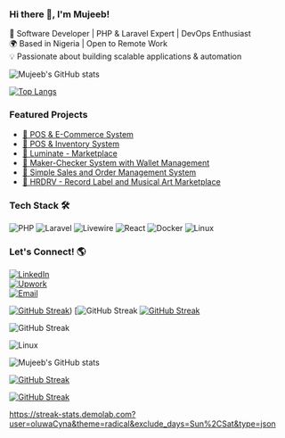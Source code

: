 ### Hi there 👋, I'm Mujeeb!
🚀 Software Developer | PHP & Laravel Expert | DevOps Enthusiast  
🌍 Based in Nigeria | Open to Remote Work  
💡 Passionate about building scalable applications & automation  

![Mujeeb's GitHub stats](https://github-readme-stats.vercel.app/api?username=oluwaCyna&show_icons=true&theme=radical)

[![Top Langs](https://github-readme-stats.vercel.app/api/top-langs/?username=oluwaCyna&layout=compact&theme=radical)](https://github.com/oluwaCyna)

### Featured Projects
- [🚀 POS & E-Commerce System](https://github.com/ecommerce_pos)
- [🚀 POS & Inventory System](https://github.com/inventory_system_pos)  
- [🚀 Luminate - Marketplace](https://github.com/luminate)  
- [🚀 Maker-Checker System with Wallet Management](https://github.com/backendtest)  
- [🚀 Simple Sales and Order Management System](https://github.com/memzyt)  
- [🚀 HRDRV - Record Label and Musical Art Marketplace](https://github.com/hrdrv)  

### Tech Stack 🛠️
![PHP](https://img.shields.io/badge/PHP-777BB4?style=flat&logo=php&logoColor=white)
![Laravel](https://img.shields.io/badge/Laravel-FF2D20?style=flat&logo=laravel&logoColor=white)
![Livewire](https://img.shields.io/badge/Livewire-4A4A4A?style=flat&logo=livewire&logoColor=white)
![React](https://img.shields.io/badge/React-61DAFB?style=flat&logo=react&logoColor=white)
![Docker](https://img.shields.io/badge/Docker-2496ED?style=flat&logo=docker&logoColor=white)
![Linux](https://img.shields.io/badge/Linux-FCC624?style=flat&logo=linux&logoColor=black)

### Let's Connect! 🌎  
[![LinkedIn](https://img.shields.io/badge/LinkedIn-0077B5?style=flat&logo=linkedin&logoColor=white)](https://www.linkedin.com/in/oluwaCyna)  
[![Upwork](https://img.shields.io/badge/Upwork-6FDA44?style=flat&logo=upwork&logoColor=white)](https://upwork.com/freelancers/~013d98228ba7e82f80)  
[![Email](https://img.shields.io/badge/Email-D14836?style=flat&logo=gmail&logoColor=white)](mailto:mujeebshina@gmail.com)  

[![GitHub Streak](https://github-readme-streak-stats.herokuapp.com?user=oluwaCyna&theme=radical)](https://github.com/oluwaCyna))
[![GitHub Streak](https://github-readme-streak-stats.herokuapp.com/?user=oluwaCyna&theme=radical)
[![GitHub Streak](https://streak-stats.demolab.com/?user=oluwaCyna&currStreakNum=2FD3EB&fire=pink&sideLabels=F00&date_format=[Y.]n.j)](https://git.io/streak-stats)

![GitHub Streak](https://github-readme-streak-stats.herokuapp.com?user=oluwaCyna&theme=radical)


![Linux](https://github-readme-streak-stats.herokuapp.com/?user=oluwaCyna&theme=radical)

![Mujeeb's GitHub stats](https://github-readme-streak-stats.herokuapp.com/?user=oluwaCyna&theme=radical)

[![GitHub Streak](https://streak-stats.demolab.com?user=oluwaCyna&theme=radical&exclude_days=Sun%2CSat)](https://git.io/streak-stats)

[![GitHub Streak](https://streak-stats.demolab.com?user=oluwaCyna&theme=radical&exclude_days=Sun%2CSat&type=png)](https://git.io/streak-stats)


https://streak-stats.demolab.com?user=oluwaCyna&theme=radical&exclude_days=Sun%2CSat&type=json
